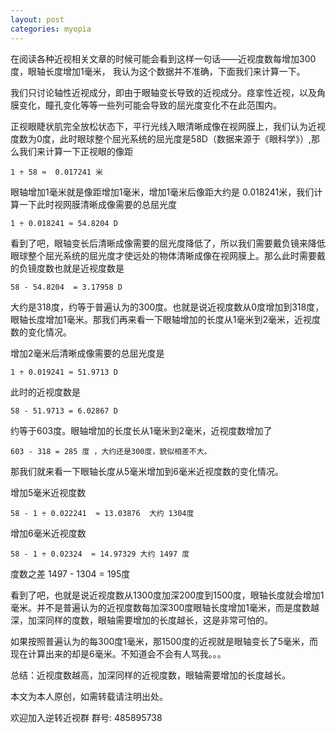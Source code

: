 ```yaml
---
layout: post
categories: myopia
---
```


在阅读各种近视相关文章的时候可能会看到这样一句话——近视度数每增加300度，眼轴长度增加1毫米， 我认为这个数据并不准确，下面我们来计算一下。

我们只讨论轴性近视成分，即由于眼轴变长导致的近视成分。痉挛性近视，以及角膜变化，瞳孔变化等等一些列可能会导致的屈光度变化不在此范围内。

正视眼睫状肌完全放松状态下，平行光线入眼清晰成像在视网膜上，我们认为近视度数为0度，此时眼球整个屈光系统的屈光度是58D（数据来源于《眼科学》）,那么我们来计算一下正视眼的像距

```
1 ÷ 58 ≈  0.017241 米 
```

眼轴增加1毫米就是像距增加1毫米，增加1毫米后像距大约是 0.018241米，我们计算一下此时视网膜清晰成像需要的总屈光度

```
1 ÷ 0.018241 ≈ 54.8204 D
```

看到了吧，眼轴变长后清晰成像需要的屈光度降低了，所以我们需要戴负镜来降低眼球整个屈光系统的屈光度才使远处的物体清晰成像在视网膜上。那么此时需要戴的负镜度数也就是近视度数是

```
58 - 54.8204  = 3.17958 D 
```

大约是318度，约等于普遍认为的300度。也就是说近视度数从0度增加到318度，眼轴长度增加1毫米。那我们再来看一下眼轴增加的长度从1毫米到2毫米，近视度数的变化情况。

增加2毫米后清晰成像需要的总屈光度是

```
1 ÷ 0.019241 ≈ 51.9713 D
```

此时的近视度数是

```
58 - 51.9713 = 6.02867 D     
```

约等于603度。眼轴增加的长度长从1毫米到2毫米，近视度数增加了

```
603 - 318 = 285 度 ，大约还是300度，貌似相差不大。
```

那我们就来看一下眼轴长度从5毫米增加到6毫米近视度数的变化情况。

增加5毫米近视度数

```
58 - 1 ÷ 0.022241  ≈ 13.03876  大约 1304度
```

增加6毫米近视度数

```
58 - 1 ÷ 0.02324  ≈ 14.97329 大约 1497 度
```

度数之差  1497 - 1304 = 195度

看到了吧，也就是说近视度数从1300度加深200度到1500度，眼轴长度就会增加1毫米。并不是普遍认为的近视度数每加深300度眼轴长度增加1毫米，而是度数越深，加深同样的度数，眼轴需要增加的长度越长，这是非常可怕的。

如果按照普遍认为的每300度1毫米，那1500度的近视就是眼轴变长了5毫米，而现在计算出来的却是6毫米。不知道会不会有人骂我。。。

总结：近视度数越高，加深同样的近视度数，眼轴需要增加的长度越长。

本文为本人原创，如需转载请注明出处。

欢迎加入逆转近视群 群号: 485895738